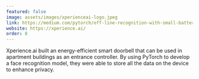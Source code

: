 ```yaml
---
featured: false
image: assets/images/xperienceai-logo.jpeg
link: https://medium.com/pytorch/off-line-recognition-with-small-battery-power-sure-90bd44993234
website: https://xperience.ai/
order: 8
---
```


Xperience.ai built an energy-efficient smart doorbell that can be used in apartment buildings as an entrance controller. By using PyTorch to develop a face recognition model, they were able to store all the data on the device to enhance privacy.
